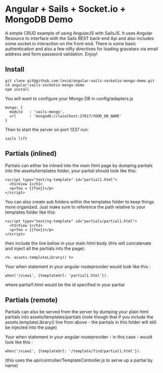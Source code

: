 # Angular + Sails + Socket.io + MongoDB Demo

A simple CRUD example of using AngularJS with SailsJS. It uses Angular Resource to interface with the Sails REST back-end Api
and also includes some socket.io interaction on the front-end. There is some basic authentication and also 
a few nifty directives for loading gravatars via email address and form password validation. Enjoy!

Install
------------------

    git clone git@github.com:levid/angular-sails-socketio-mongo-demo.git
    cd angular-sails-socketio-mongo-demo
    npm install
    
You will want to configure your Mongo DB in config/adapters.js
    
    mongo: {
      module   : 'sails-mongo',
      url      : 'mongodb://localhost:27017/YOUR_DB_NAME'
    }
    
Then to start the server on port 1337 run:

    sails lift

Partials (inlined)
------------------

Partials can either be inlined into the main html page by dumping partials into the assets/templates folder,
your partial should look like this:

    <script type="text/ng-template" id="partial1.html">
      <h1>View 1</h1>
      <p>foo = {{foo}}</p>
    </script>
    
You can also create sub folders within the templates folder to keep things more organized. 
Just make sure to reference the path relative to your templates folder like this:

    <script type="text/ng-template" id="partials/partial1.html">
      <h1>View 1</h1>
      <p>foo = {{foo}}</p>
    </script>

then include the line below in your main html body (this will concatenate and inject all the partials into the page):

    <%- assets.templateLibrary() %>

Your when statement in your angular routeprovider would look like this :

    when('/view1', {templateUrl: 'partial1.html'}).
          
where partial1.html would be the id specified in your partial

Partials (remote)
-----------------

Partials can also be served from the server by dumping your plain html partials into assets/templates/partials
(note though that if you include the assets.templateLibrary() line from above - the partials in this folder 
will still be injected into the page)

Your when statement in your angular routeprovider - in this case - would look like this :

    when('/view1', {templateUrl: '/template/find/partial1.html'}).

(this uses the api/controller/TemplateController.js to serve up a partial by name)
